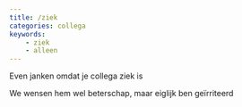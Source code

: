 ```yaml
---
title: /ziek
categories: collega
keywords:
    - ziek
    - alleen
---
```


Even janken omdat je collega ziek is

We wensen hem wel beterschap, maar eiglijk ben geïrriteerd 